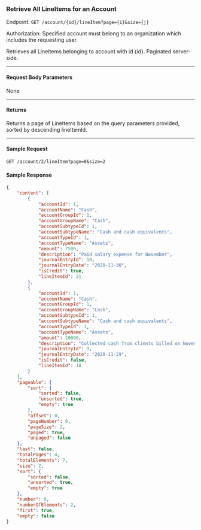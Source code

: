 ### Retrieve All LineItems for an Account
Endpoint: `GET /account/{id}/lineItem?page={i}&size={j}`

Authorization: Specified account must belong to an organization which includes the requesting user.

Retrieves all LineItems belonging to account with id {id}. Paginated server-side.
___
#### Request Body Parameters
None
___
#### Returns
Returns a page of LineItems based on the query parameters provided, sorted by descending lineItemId.
___

#### Sample Request
`GET /account/2/lineItem?page=0&size=2`
<br />

#### Sample Response
```json 
{
    "content": [
        {
            "accountId": 1,
            "accountName": "Cash",
            "accountGroupId": 1,
            "accountGroupName": "Cash",
            "accountSubtypeId": 1,
            "accountSubtypeName": "Cash and cash equivalents",
            "accountTypeId": 1,
            "accountTypeName": "Assets",
            "amount": 7500,
            "description": "Paid salary expense for November",
            "journalEntryId": 10,
            "journalEntryDate": "2020-11-30",
            "isCredit": true,
            "lineItemId": 21
        },
        {
            "accountId": 1,
            "accountName": "Cash",
            "accountGroupId": 1,
            "accountGroupName": "Cash",
            "accountSubtypeId": 1,
            "accountSubtypeName": "Cash and cash equivalents",
            "accountTypeId": 1,
            "accountTypeName": "Assets",
            "amount": 20000,
            "description": "Collected cash from clients billed on November 21",
            "journalEntryId": 9,
            "journalEntryDate": "2020-11-29",
            "isCredit": false,
            "lineItemId": 18
        }
    ],
    "pageable": {
        "sort": {
            "sorted": false,
            "unsorted": true,
            "empty": true
        },
        "offset": 0,
        "pageNumber": 0,
        "pageSize": 2,
        "paged": true,
        "unpaged": false
    },
    "last": false,
    "totalPages": 4,
    "totalElements": 7,
    "size": 2,
    "sort": {
        "sorted": false,
        "unsorted": true,
        "empty": true
    },
    "number": 0,
    "numberOfElements": 2,
    "first": true,
    "empty": false
}
```

